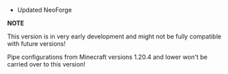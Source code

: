 - Updated NeoForge

**NOTE**

This version is in very early development and might not be fully compatible with future versions!

Pipe configurations from Minecraft versions 1.20.4 and lower won't be carried over to this version!